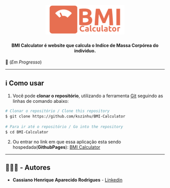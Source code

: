 <div  align="center">
    <h1>
        <img  src="./images/BMI_Logo.svg"  width="250px"><br/>
    </h1>
    <h4>
        BMI Calculator é website que calcula o Indíce de Massa Corpórea do indíviduo.
    </h4>
<!-- Imagem centralizada e informações adicionais -->
</div>

🚧 (*Em Progresso*)

---

## ℹ Como usar

1. Você pode **clonar o repositório**, utilizando a ferramenta [Git](https://git-scm.com) seguindo as linhas de comando abaixo:

```bash
# Clonar o repositório / Clone this repository
$ git clone https://github.com/kszinhu/BMI-Calculator

# Para ir até o repositório / Go into the repository
$ cd BMI-Calculator
```

2. Ou entrar no link em que essa aplicação esta sendo hospedada(**GithubPages**):
[BMI Calculator](https://kszinhu.github.io/BMI-Calculator/)

---

## 👨🏽‍💻 - Autores

- **Cassiano Henrique Aparecido Rodrigues** - [Linkedin](https://www.linkedin.com/in/cassiano-rodrigues-28bb8b16a/)